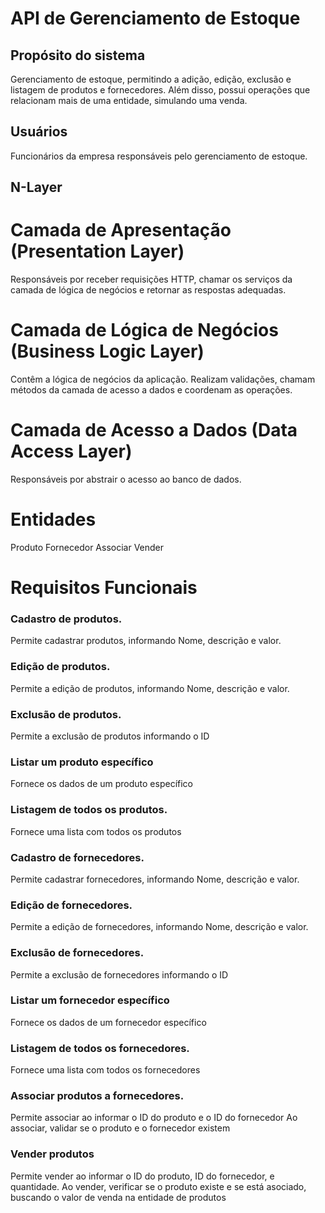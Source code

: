 
# API de Gerenciamento de Estoque

## Propósito do sistema
Gerenciamento de estoque, permitindo a adição, edição, exclusão e listagem de produtos e fornecedores. Além disso, possui operações que relacionam mais de uma entidade, simulando uma venda.

## Usuários
Funcionários da empresa responsáveis pelo gerenciamento de estoque.

## N-Layer

# Camada de Apresentação (Presentation Layer)
Responsáveis por receber requisições HTTP, chamar os serviços da camada de lógica de negócios e retornar as respostas adequadas.
# Camada de Lógica de Negócios (Business Logic Layer)
Contêm a lógica de negócios da aplicação.
Realizam validações, chamam métodos da camada de acesso a dados e coordenam as operações.
# Camada de Acesso a Dados (Data Access Layer)
Responsáveis por abstrair o acesso ao banco de dados.

# Entidades

Produto
Fornecedor
Associar
Vender

# Requisitos Funcionais

### Cadastro de produtos.
Permite cadastrar produtos, informando Nome, descrição e valor.
### Edição de produtos.
Permite a edição de produtos, informando Nome, descrição e valor.
### Exclusão de produtos.
Permite a exclusão de produtos informando o ID
### Listar um produto específico
Fornece os dados de um produto específico
### Listagem de todos os produtos.
Fornece uma lista com todos os produtos

### Cadastro de fornecedores.
Permite cadastrar fornecedores, informando Nome, descrição e valor.
### Edição de fornecedores.
Permite a edição de fornecedores, informando Nome, descrição e valor.
### Exclusão de fornecedores.
Permite a exclusão de fornecedores informando o ID
### Listar um fornecedor específico
Fornece os dados de um fornecedor específico
### Listagem de todos os fornecedores.
Fornece uma lista com todos os fornecedores

### Associar produtos a fornecedores.
Permite associar ao informar o ID do produto e o ID do fornecedor
Ao associar, validar se o produto e o fornecedor existem
### Vender produtos
Permite vender ao informar o ID do produto, ID do fornecedor, e quantidade.
Ao vender, verificar se o produto existe e se está asociado, buscando o valor de venda na entidade de produtos





















